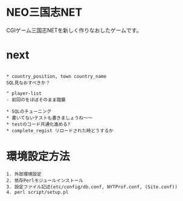 # NEO三国志NET
CGIゲーム三国志NETを新しく作りなおしたゲームです。  

# next
```

* country_position, town country_name
SQL見なおすべきか？

" player-list
- 前回のをほぼそのまま踏襲

* SQLのチューニング
* 書いてないテストも書きましょうね〜〜
* testのコード共通化進める?
* complete_regist リロードされた時どうするか
```

# 環境設定方法
```
1. 外部環境設定
2. 依存Perlモジュールインストール
3. 設定ファイル記述(etc/config/db.conf, NYTProf.conf, (Site.conf))
4. perl script/setup.pl
```

